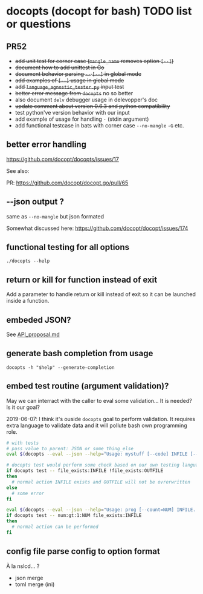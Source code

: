# docopts (docopt for bash) TODO list or questions

## PR52


* ~~add unit test for corner case (`mangle_name` removes option `[--]`)~~
* ~~document how to add unittest in Go~~
* ~~document behavior parsing `--` `[--]` in global mode~~
* ~~add examples of `[--]` usage in global mode~~
* ~~add `language_agnostic_tester.py` input test~~
* ~~better error message from `docopts`~~ no so better
* also document `delv` debugger usage in delevopper's doc
* ~~update comment about version 0.6.3 and python compatibility~~
* test python've version behavior with our input
* add example of usage for handling `-` (stdin argument)
* add functional testcase in bats with corner case `--no-mangle` `-G` etc.

## better error handling

https://github.com/docopt/docopts/issues/17

See also:

PR: https://github.com/docopt/docopt.go/pull/65

## --json output ?

same as `--no-mangle` but json formated

Somewhat discussed here: https://github.com/docopt/docopt/issues/174

## functional testing for all options

`./docopts --help`

## return or kill for function instead of exit

Add a parameter to handle return or kill instead of exit so it can be launched inside a function.

## embeded JSON?

See [API_proposal.md](API_proposal.md)

## generate bash completion from usage

```
docopts -h "$help" --generate-completion
```

## embed test routine (argument validation)?

May we can interract with the caller to eval some validation…
It is needed? Is it our goal?

2019-06-07: I think it's ouside `docopts` goal to perform validation. It requires extra language to validate data and it
will pollute bash own programming role.


```bash
# with tests
# pass value to parent: JSON or some_thing_else
eval $(docopts --eval --json --help="Usage: mystuff [--code] INFILE [--out=OUTFILE]" -- "$@")

# docopts test would perform some check based on our own testing language
if docopts test -- file_exists:INFILE !file_exists:OUTFILE
then
  # normal action INFILE exists and OUTFILE will not be ovrerwritten
else
  # some error
fi

eval $(docopts --eval --json --help="Usage: prog [--count=NUM] INFILE..."  -- "$@")
if docopts test -- num:gt:1:NUM file_exists:INFILE
then
  # normal action can be performed
fi
```

## config file parse config to option format

À la nslcd… ?

* json merge
* toml merge (ini)
